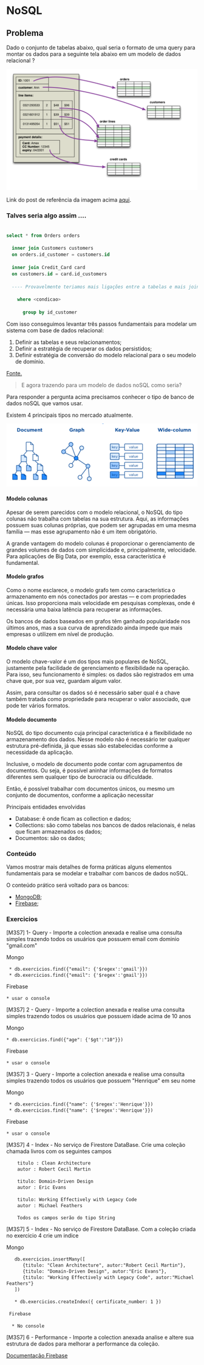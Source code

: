 # NoSQL 

## Problema

Dado o conjunto de tabelas abaixo, qual seria o formato de uma query para montar os dados para a seguinte tela abaixo em um modelo de dados relacional ?

![Abstração de tabelas de um agregado “Pedido” - Blog Marfin Fowler](./images/aggregation.png)

Link do post de referência da imagem acima [aqui](https://martinfowler.com/bliki/AggregateOrientedDatabase.html).

### Talves seria algo assim ....

```sql

select * from Orders orders 
  
  inner join Customers customers
  on orders.id_customer = customers.id
  
  inner join Credit_Card card
  on customers.id = card.id_customers
   
  ---- Provavelmente teriamos mais ligações entre a tabelas e mais joins aqui ...

    where <condicao> 

      group by id_customer

```

Com isso conseguimos levantar três passos fundamentais para modelar um sistema com base de dados relacional: 

1. Definir as tabelas e seus relacionamentos;
2. Definir a estratégia de recuperar os dados persistidos;
3. Definir estratégia de conversão do modelo relacional para o seu modelo de domínio.

[Fonte.](https://arleypadua.medium.com/porque-armazenar-agregados-com-nosql-b2a460ffe18a)


> E agora trazendo para um modelo de dados noSQL como seria?


Para responder a pergunta acima precisamos conhecer o tipo de banco de dados noSQL que vamos usar. 

Existem 4 principais tipos no mercado atualmente.

![Tipos de banco de dados noSQL](./images/tipos-nosql.png)

#### Modelo colunas

Apesar de serem parecidos com o modelo relacional, o NoSQL do tipo colunas não trabalha com tabelas na sua estrutura. Aqui, as informações possuem suas colunas próprias, que podem ser agrupadas em uma mesma família — mas esse agrupamento não é um item obrigatório.

A grande vantagem do modelo colunas é proporcionar o gerenciamento de grandes volumes de dados com simplicidade e, principalmente, velocidade. Para aplicações de Big Data, por exemplo, essa característica é fundamental.

#### Modelo grafos

Como o nome esclarece, o modelo grafo tem como característica o armazenamento em nós conectados por arestas — e com propriedades únicas. Isso proporciona mais velocidade em pesquisas complexas, onde é necessária uma baixa latência para recuperar as informações.

Os bancos de dados baseados em grafos têm ganhado popularidade nos últimos anos, mas a sua curva de aprendizado ainda impede que mais empresas o utilizem em nível de produção.

#### Modelo chave valor

O modelo chave-valor é um dos tipos mais populares de NoSQL, justamente pela facilidade de gerenciamento e flexibilidade na operação. Para isso, seu funcionamento é simples: os dados são registrados em uma chave que, por sua vez, guardam algum valor.

Assim, para consultar os dados só é necessário saber qual é a chave também tratada como propriedade para recuperar o valor associado, que pode ter vários formatos.

#### Modelo documento

NoSQL do tipo documento cuja principal característica é a flexibilidade no armazenamento dos dados. Nesse modelo não é necessário ter qualquer estrutura pré-definida, já que essas são estabelecidas conforme a necessidade da aplicação.

Inclusive, o modelo de documento pode contar com agrupamentos de documentos. Ou seja, é possível aninhar informações de formatos diferentes sem qualquer tipo de burocracia ou dificuldade.

Então, é possível trabalhar com documentos únicos, ou mesmo um conjunto de documentos, conforme a aplicação necessitar
 
Principais entidades envolvidas

* Database: ẽ onde ficam as collection e dados;
* Collections: são como tabelas nos bancos de dados relacionais, é nelas que ficam armazenados os dados;
* Documentos: são os dados;

### Conteúdo

Vamos mostrar mais detalhes de forma práticas alguns elementos fundamentais para se modelar e trabalhar com bancos de dados noSQL.

O conteúdo prático será voltado para os bancos:

* [MongoDB](../files/mongo/README.md);
* [Firebase](../files/firebase/README.md);

### Exercicios

[M3S7] 1- Query - Importe a colection anexada e realise uma consulta simples trazendo todos os usuários que possuem email com dominio "gmail.com"

   Mongo 

     * db.exercicios.find({"email": {'$regex':'gmail'}})
     * db.exercicios.find({"email": {'$regex':'gmail'}})

   Firebase 

    * usar o console


[M3S7] 2 - Query - Importe a colection anexada e realise uma consulta simples trazendo todos os usuários que possuem idade acima de 10 anos

   Mongo

   	* db.exercicios.find({"age": {'$gt':"10"}})

   Firebase 

    * usar o console
    

[M3S7] 3 - Query - Importe a colection anexada e realise uma consulta simples trazendo todos os usuários que possuem "Henrique" em seu nome

   Mongo

     * db.exercicios.find({"name": {'$regex':'Henrique'}})
     * db.exercicios.find({"name": {'$regex':'Henrique'}})

   Firebase 

    * usar o console

[M3S7] 4 - Index - No serviço de Firestore DataBase. Crie uma coleção chamada livros com os seguintes campos

		titulo : Clean Architecture
		autor : Robert Cecil Martin

		titulo: Domain-Driven Design
		autor : Eric Evans

		titulo: Working Effectively with Legacy Code
		autor : Michael Feathers

		Todos os campos serão do tipo String

[M3S7] 5 - Index - No serviço de Firestore DataBase. Com a coleção criada no exercicio 4 crie um indice

   Mongo

	   db.exercicios.insertMany([
		  {titulo: "Clean Architecture", autor:"Robert Cecil Martin"},
		  {titulo: "Domain-Driven Design", autor:"Eric Evans"},
		  {titulo: "Working Effectively with Legacy Code", autor:"Michael Feathers"}
	   ])

	   * db.exercicios.createIndex({ certificate_number: 1 })

	 Firebase

	  * No console

	
[M3S7] 6 - Performance - Importe a colection anexada analise e altere sua estrutura de dados para melhorar a performance da coleção.

[Documentação Firebase](https://firebase.google.com/docs/database/web/structure-data)